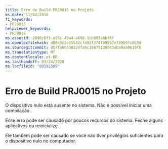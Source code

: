 ```yaml
---
title: Erro de Build PRJ0015 no Projeto
ms.date: 11/04/2016
f1_keywords:
- PRJ0015
helpviewer_keywords:
- PRJ0015
ms.assetid: 2096c8f1-e96c-49a4-a690-1cb893a8bf6f
ms.openlocfilehash: d88a3c2c25542cf492f374fb9857e709697c865d
ms.sourcegitcommit: 857fa6b530224fa6c18675138043aba9aa0619fb
ms.translationtype: MT
ms.contentlocale: pt-BR
ms.lasthandoff: 03/24/2020
ms.locfileid: "80192569"
---
```

# <a name="project-build-error-prj0015"></a>Erro de Build PRJ0015 no Projeto

O dispositivo nulo está ausente no sistema. Não é possível iniciar uma compilação.

Esse erro pode ser causado por poucos recursos do sistema. Feche alguns aplicativos ou reinicialize.

Ele também pode ser causado se você não tiver privilégios suficientes para o dispositivo nulo no computador.
